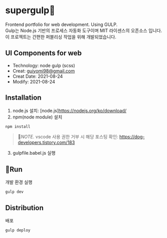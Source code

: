 # supergulp:dolphin:
Frontend portfolio for web development. Using GULP.   
Gulp는 Node.js 기반의 프로세스 자동화 도구이며 MIT 라이센스의 오픈소스 입니다.   
이 프로젝트는 간편한 퍼블리싱 작업을 위해 개발되었습니다.

## UI Components for web
- Technology: node gulp (scss)
- Creat: guiyomi98@gmail.com
- Creat Date: 2021-08-24
- Modify: 2021-08-24

## Installation
1. node.js 설치: [node.js]https://nodejs.org/ko/download/
2. npm(node module) 설치
``` js
npm install
```
> :blossom:*NOTE.* vscode 사용 권한 거부 시 해당 포스팅 확인: https://dog-developers.tistory.com/183
3. gulpfile.babel.js 실행

## :rocket:Run
개발 환경 실행
``` js
gulp dev
```
## Distribution
배포
``` js
gulp deploy
```

